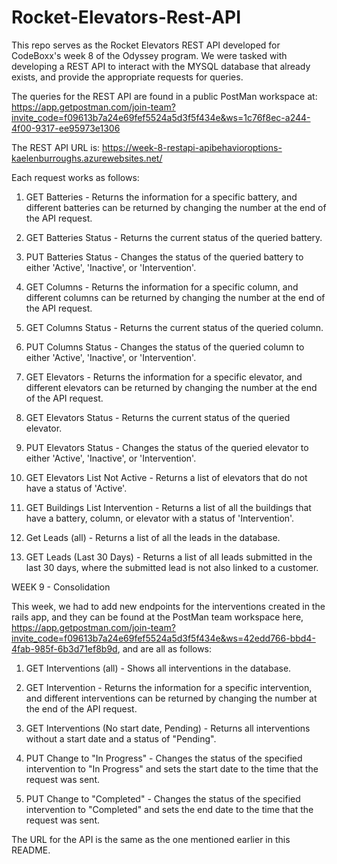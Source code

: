 # Rocket-Elevators-Rest-API

This repo serves as the Rocket Elevators REST API developed for CodeBoxx's week 8 of the Odyssey program. We were tasked with developing a REST API to interact with the MYSQL database that already exists, and provide the appropriate requests for queries.

The queries for the REST API are found in a public PostMan workspace at: https://app.getpostman.com/join-team?invite_code=f09613b7a24e69fef5524a5d3f5f434e&ws=1c76f8ec-a244-4f00-9317-ee95973e1306

The REST API URL is: https://week-8-restapi-apibehavioroptions-kaelenburroughs.azurewebsites.net/

Each request works as follows:

1. GET Batteries - Returns the information for a specific battery, and different batteries can be returned by changing the number at the end of the API request.

2. GET Batteries Status - Returns the current status of the queried battery.

3. PUT Batteries Status - Changes the status of the queried battery to either 'Active', 'Inactive', or 'Intervention'.

4. GET Columns - Returns the information for a specific column, and different columns can be returned by changing the number at the end of the API request.

5. GET Columns Status - Returns the current status of the queried column.

6. PUT Columns Status - Changes the status of the queried column to either 'Active', 'Inactive', or 'Intervention'.

7. GET Elevators - Returns the information for a specific elevator, and different elevators can be returned by changing the number at the end of the API request.

8. GET Elevators Status - Returns the current status of the queried elevator.

9. PUT Elevators Status - Changes the status of the queried elevator to either 'Active', 'Inactive', or 'Intervention'.

10. GET Elevators List Not Active - Returns a list of elevators that do not have a status of 'Active'.

11. GET Buildings List Intervention - Returns a list of all the buildings that have a battery, column, or elevator with a status of 'Intervention'.

12. Get Leads (all) - Returns a list of all the leads in the database.

13. GET Leads (Last 30 Days) - Returns a list of all leads submitted in the last 30 days, where the submitted lead is not also linked to a customer.

WEEK 9 - Consolidation

This week, we had to add new endpoints for the interventions created in the rails app, and they can be found at the PostMan team workspace here, https://app.getpostman.com/join-team?invite_code=f09613b7a24e69fef5524a5d3f5f434e&ws=42edd766-bbd4-4fab-985f-6b3d71ef8b9d, and are all as follows:

1. GET Interventions (all) - Shows all interventions in the database.

2. GET Intervention - Returns the information for a specific intervention, and different interventions can be returned by changing the number at the end of the API request. 

3. GET Interventions (No start date, Pending) - Returns all interventions without a start date and a status of "Pending".

4. PUT Change to "In Progress" - Changes the status of the specified intervention to "In Progress" and sets the start date to the time that the request was sent.

5. PUT Change to "Completed" - Changes the status of the specified intervention to "Completed" and sets the end date to the time that the request was sent.

The URL for the API is the same as the one mentioned earlier in this README.
